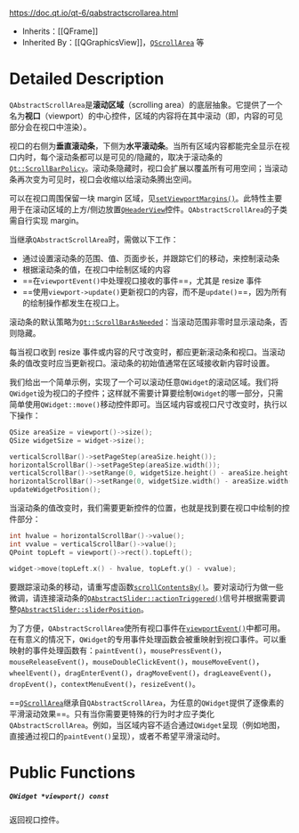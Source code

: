 https://doc.qt.io/qt-6/qabstractscrollarea.html

- Inherits：[[QFrame]]
- Inherited By：[[QGraphicsView]]，[`QScrollArea`](https://doc.qt.io/qt-6/qscrollarea.html) 等

# Detailed Description

`QAbstractScrollArea`是**滚动区域**（scrolling area）的底层抽象。它提供了一个名为**视口**（viewport）的中心控件，区域的内容将在其中滚动（即，内容的可见部分会在视口中渲染）。

视口的右侧为**垂直滚动条**，下侧为**水平滚动条**。当所有区域内容都能完全显示在视口内时，每个滚动条都可以是可见的/隐藏的，取决于滚动条的[`Qt::ScrollBarPolicy`](https://doc.qt.io/qt-6/qt.html#ScrollBarPolicy-enum)。滚动条隐藏时，视口会扩展以覆盖所有可用空间；当滚动条再次变为可见时，视口会收缩以给滚动条腾出空间。

可以在视口周围保留一块 margin 区域，见[`setViewportMargins()`](https://doc.qt.io/qt-6/qabstractscrollarea.html#setViewportMargins)。此特性主要用于在滚动区域的上方/侧边放置[`QHeaderView`](https://doc.qt.io/qt-6/qheaderview.html)控件。`QAbstractScrollArea`的子类需自行实现 margin。

当继承`QAbstractScrollArea`时，需做以下工作：

- 通过设置滚动条的范围、值、页面步长，并跟踪它们的移动，来控制滚动条
- 根据滚动条的值，在视口中绘制区域的内容
- ==在`viewportEvent()`中处理视口接收的事件==，尤其是 resize 事件
- ==使用`viewport->update()`更新视口的内容，而不是`update()`==，因为所有的绘制操作都发生在视口上。

滚动条的默认策略为[`Qt::ScrollBarAsNeeded`](https://doc.qt.io/qt-6/qt.html#ScrollBarPolicy-enum)：当滚动范围非零时显示滚动条，否则隐藏。

每当视口收到 resize 事件或内容的尺寸改变时，都应更新滚动条和视口。当滚动条的值改变时应当更新视口。滚动条的初始值通常在区域接收新内容时设置。

我们给出一个简单示例，实现了一个可以滚动任意`QWidget`的滚动区域。我们将`QWidget`设为视口的子控件；这样就不需要计算要绘制`QWidget`的哪一部分，只需简单使用`QWidget::move()`移动控件即可。当区域内容或视口尺寸改变时，执行以下操作：

```cpp
QSize areaSize = viewport()->size();
QSize widgetSize = widget->size();

verticalScrollBar()->setPageStep(areaSize.height());
horizontalScrollBar()->setPageStep(areaSize.width());
verticalScrollBar()->setRange(0, widgetSize.height() - areaSize.height());
horizontalScrollBar()->setRange(0, widgetSize.width() - areaSize.width());
updateWidgetPosition();
```

当滚动条的值改变时，我们需要更新控件的位置，也就是找到要在视口中绘制的控件部分：

```cpp
int hvalue = horizontalScrollBar()->value();
int vvalue = verticalScrollBar()->value();
QPoint topLeft = viewport()->rect().topLeft();

widget->move(topLeft.x() - hvalue, topLeft.y() - vvalue);
```

要跟踪滚动条的移动，请重写虚函数[`scrollContentsBy()`](https://doc.qt.io/qt-6/qabstractscrollarea.html#scrollContentsBy)。要对滚动行为做一些微调，请连接滚动条的[`QAbstractSlider::actionTriggered()`](https://doc.qt.io/qt-6/qabstractslider.html#actionTriggered)信号并根据需要调整[`QAbstractSlider::sliderPosition`](https://doc.qt.io/qt-6/qabstractslider.html#sliderPosition-prop)。

为了方便，`QAbstractScrollArea`使所有视口事件在[`viewportEvent()`](https://doc.qt.io/qt-6/qabstractscrollarea.html#viewportEvent)中都可用。在有意义的情况下，`QWidget`的专用事件处理函数会被重映射到视口事件。可以重映射的事件处理函数有：`paintEvent()`，`mousePressEvent()`，`mouseReleaseEvent()`，`mouseDoubleClickEvent()`，`mouseMoveEvent()`，`wheelEvent()`，`dragEnterEvent()`，`dragMoveEvent()`，`dragLeaveEvent()`，`dropEvent()`，`contextMenuEvent()`，`resizeEvent()`。

==[`QScrollArea`](https://doc.qt.io/qt-6/qscrollarea.html)继承自`QAbstractScrollArea`，为任意的`QWidget`提供了逐像素的平滑滚动效果==。只有当你需要更特殊的行为时才应子类化`QAbstractScrollArea`。例如，当区域内容不适合通过`QWidget`呈现（例如地图，直接通过视口的`paintEvent()`呈现），或者不希望平滑滚动时。

# Public Functions

##### `QWidget *viewport() const`

返回视口控件。